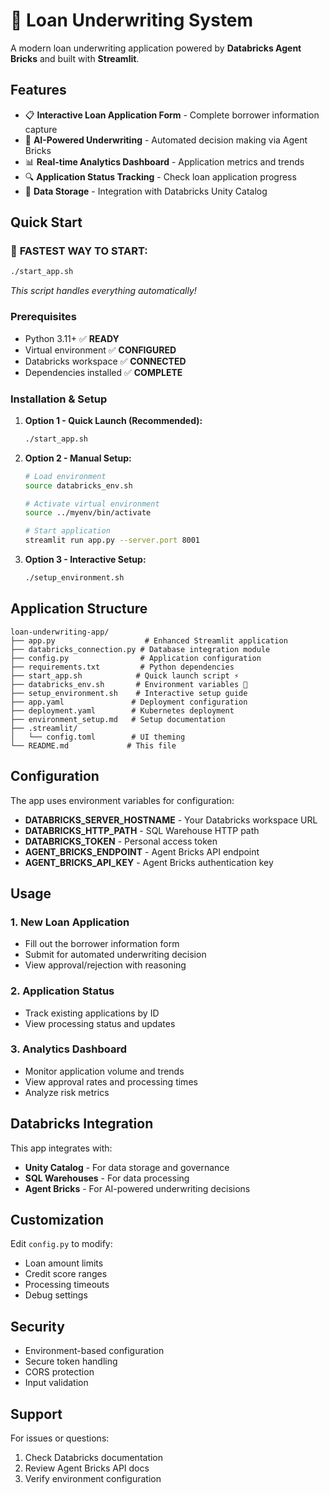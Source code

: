 # 🏦 Loan Underwriting System

A modern loan underwriting application powered by **Databricks Agent Bricks** and built with **Streamlit**.

## Features

- 📋 **Interactive Loan Application Form** - Complete borrower information capture
- 🤖 **AI-Powered Underwriting** - Automated decision making via Agent Bricks
- 📊 **Real-time Analytics Dashboard** - Application metrics and trends
- 🔍 **Application Status Tracking** - Check loan application progress
- 💾 **Data Storage** - Integration with Databricks Unity Catalog

## Quick Start

### 🚀 **FASTEST WAY TO START:**
```bash
./start_app.sh
```
*This script handles everything automatically!*

### Prerequisites
- Python 3.11+ ✅ **READY**
- Virtual environment ✅ **CONFIGURED** 
- Databricks workspace ✅ **CONNECTED**
- Dependencies installed ✅ **COMPLETE**

### Installation & Setup

1. **Option 1 - Quick Launch (Recommended):**
   ```bash
   ./start_app.sh
   ```

2. **Option 2 - Manual Setup:**
   ```bash
   # Load environment
   source databricks_env.sh
   
   # Activate virtual environment  
   source ../myenv/bin/activate
   
   # Start application
   streamlit run app.py --server.port 8001
   ```

3. **Option 3 - Interactive Setup:**
   ```bash
   ./setup_environment.sh
   ```

## Application Structure

```
loan-underwriting-app/
├── app.py                    # Enhanced Streamlit application
├── databricks_connection.py # Database integration module
├── config.py                # Application configuration
├── requirements.txt         # Python dependencies
├── start_app.sh            # Quick launch script ⚡
├── databricks_env.sh       # Environment variables 🔐
├── setup_environment.sh    # Interactive setup guide
├── app.yaml               # Deployment configuration
├── deployment.yaml        # Kubernetes deployment
├── environment_setup.md   # Setup documentation
├── .streamlit/
│   └── config.toml        # UI theming
└── README.md             # This file
```

## Configuration

The app uses environment variables for configuration:

- **DATABRICKS_SERVER_HOSTNAME** - Your Databricks workspace URL
- **DATABRICKS_HTTP_PATH** - SQL Warehouse HTTP path  
- **DATABRICKS_TOKEN** - Personal access token
- **AGENT_BRICKS_ENDPOINT** - Agent Bricks API endpoint
- **AGENT_BRICKS_API_KEY** - Agent Bricks authentication key

## Usage

### 1. New Loan Application
- Fill out the borrower information form
- Submit for automated underwriting decision
- View approval/rejection with reasoning

### 2. Application Status
- Track existing applications by ID
- View processing status and updates

### 3. Analytics Dashboard  
- Monitor application volume and trends
- View approval rates and processing times
- Analyze risk metrics

## Databricks Integration

This app integrates with:
- **Unity Catalog** - For data storage and governance
- **SQL Warehouses** - For data processing
- **Agent Bricks** - For AI-powered underwriting decisions

## Customization

Edit `config.py` to modify:
- Loan amount limits
- Credit score ranges
- Processing timeouts
- Debug settings

## Security

- Environment-based configuration
- Secure token handling
- CORS protection
- Input validation

## Support

For issues or questions:
1. Check Databricks documentation
2. Review Agent Bricks API docs
3. Verify environment configuration
